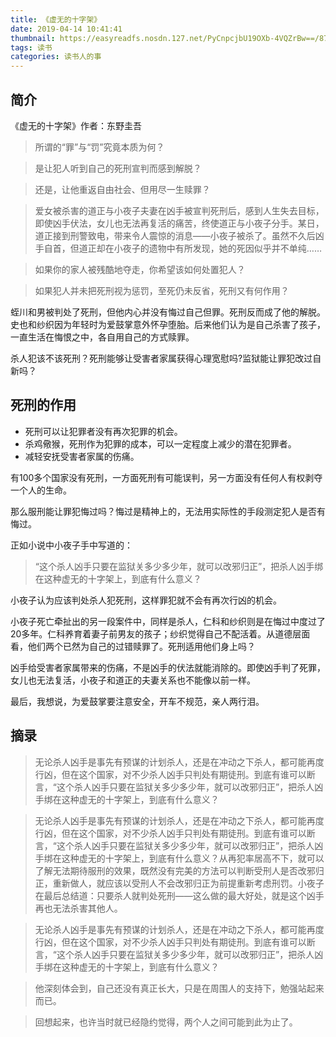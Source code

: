 ```yaml
---
title: 《虚无的十字架》
date: 2019-04-14 10:41:41
thumbnail: https://easyreadfs.nosdn.127.net/PyCnpcjbU19OXb-4VQZrBw==/8796093024698775200
tags: 读书
categories: 读书人的事
---
```


## 简介
《虚无的十字架》作者：东野圭吾

> 所谓的“罪”与“罚”究竟本质为何？

> 是让犯人听到自己的死刑宣判而感到解脱？

> 还是，让他重返自由社会、但用尽一生赎罪？

> 爱女被杀害的道正与小夜子夫妻在凶手被宣判死刑后，感到人生失去目标，即使凶手伏法，女儿也无法再复活的痛苦，终使道正与小夜子分手。某日，道正接到刑警致电，带来令人震惊的消息——小夜子被杀了。虽然不久后凶手自首，但道正却在小夜子的遗物中有所发现，她的死因似乎并不单纯……

> 如果你的家人被残酷地夺走，你希望该如何处置犯人？

> 如果犯人并未把死刑视为惩罚，至死仍未反省，死刑又有何作用？

<!-- more -->

蛭川和男被判处了死刑，但他内心并没有悔过自己但罪。死刑反而成了他的解脱。
史也和纱织因为年轻时为爱鼓掌意外怀孕堕胎。后来他们认为是自己杀害了孩子，一直生活在悔恨之中，各自用自己的方式赎罪。

杀人犯该不该死刑？死刑能够让受害者家属获得心理宽慰吗?监狱能让罪犯改过自新吗？

## 死刑的作用
* 死刑可以让犯罪者没有再次犯罪的机会。
* 杀鸡儆猴，死刑作为犯罪的成本，可以一定程度上减少的潜在犯罪者。
* 减轻安抚受害者家属的伤痛。

有100多个国家没有死刑，一方面死刑有可能误判，另一方面没有任何人有权剥夺一个人的生命。

那么服刑能让罪犯悔过吗？悔过是精神上的，无法用实际性的手段测定犯人是否有悔过。

正如小说中小夜子手中写道的：

> “这个杀人凶手只要在监狱关多少多少年，就可以改邪归正”，把杀人凶手绑在这种虚无的十字架上，到底有什么意义？

小夜子认为应该判处杀人犯死刑，这样罪犯就不会有再次行凶的机会。

小夜子死亡牵扯出的另一段案件中，同样是杀人，仁科和纱织则是在悔过中度过了20多年。仁科养育着妻子前男友的孩子；纱织觉得自己不配活着。从道德层面看，他们两个已然为自己的过错赎罪了。死刑适用他们身上吗？

凶手给受害者家属带来的伤痛，不是凶手的伏法就能消除的。即使凶手判了死罪，女儿也无法复活，小夜子和道正的夫妻关系也不能像以前一样。

最后，我想说，为爱鼓掌要注意安全，开车不规范，亲人两行泪。

## 摘录

> 无论杀人凶手是事先有预谋的计划杀人，还是在冲动之下杀人，都可能再度行凶，但在这个国家，对不少杀人凶手只判处有期徒刑。到底有谁可以断言，“这个杀人凶手只要在监狱关多少多少年，就可以改邪归正”，把杀人凶手绑在这种虚无的十字架上，到底有什么意义？

> 无论杀人凶手是事先有预谋的计划杀人，还是在冲动之下杀人，都可能再度行凶，但在这个国家，对不少杀人凶手只判处有期徒刑。到底有谁可以断言，“这个杀人凶手只要在监狱关多少多少年，就可以改邪归正”，把杀人凶手绑在这种虚无的十字架上，到底有什么意义？从再犯率居高不下，就可以了解无法期待服刑的效果，既然没有完美的方法可以判断受刑人是否改邪归正，重新做人，就应该以受刑人不会改邪归正为前提重新考虑刑罚。小夜子在最后总结道：只要杀人就判处死刑——这么做的最大好处，就是这个凶手再也无法杀害其他人。


> 无论杀人凶手是事先有预谋的计划杀人，还是在冲动之下杀人，都可能再度行凶，但在这个国家，对不少杀人凶手只判处有期徒刑。到底有谁可以断言，“这个杀人凶手只要在监狱关多少多少年，就可以改邪归正”，把杀人凶手绑在这种虚无的十字架上，到底有什么意义？

> 他深刻体会到，自己还没有真正长大，只是在周围人的支持下，勉强站起来而已。

> 回想起来，也许当时就已经隐约觉得，两个人之间可能到此为止了。